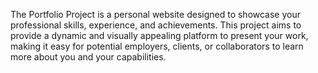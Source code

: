 The Portfolio Project is a personal website designed to showcase your professional skills, experience, and achievements. This project aims to provide a dynamic and visually appealing platform to present your work, making it easy for potential employers, clients, or collaborators to learn more about you and your capabilities. 
